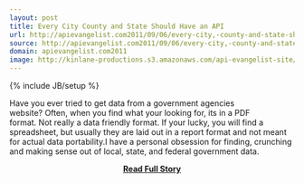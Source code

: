 ```yaml
---
layout: post
title: Every City County and State Should Have an API
url: http://apievangelist.com2011/09/06/every-city,-county-and-state-should-have-an-api/
source: http://apievangelist.com2011/09/06/every-city,-county-and-state-should-have-an-api/
domain: apievangelist.com2011
image: http://kinlane-productions.s3.amazonaws.com/api-evangelist-site/blog/washington-crossing-the-delaware-thumb.png
---
```

{% include JB/setup %}<p>Have you ever tried to get data from a government agencies website? Often, when you find what your looking for, its in a PDF format. Not really a data friendly format. If your lucky, you will find a spreadsheet, but usually they are laid out in a report format and not meant for actual data portability.I have a personal obsession for finding, crunching and making sense out of local, state, and federal government data.</p>
<center><p><a href="http://apievangelist.com2011/09/06/every-city,-county-and-state-should-have-an-api/" style='padding:25px; font-sze:18px; font-weight: bold;'>Read Full Story</a></p></center>
